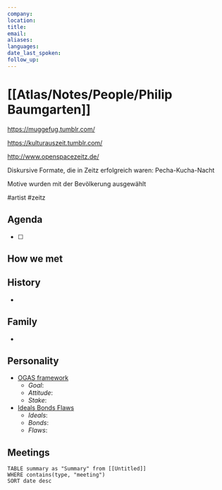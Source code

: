 ```yaml
---
company:
location:
title:
email:
aliases:
languages:
date_last_spoken:
follow_up:
---
```


# [[Atlas/Notes/People/Philip Baumgarten]]


https://muggefug.tumblr.com/

https://kulturauszeit.tumblr.com/

http://www.openspacezeitz.de/

Diskursive Formate, die in Zeitz erfolgreich waren: Pecha-Kucha-Nacht

Motive wurden mit der Bevölkerung ausgewählt 

#artist #zeitz



## Agenda
- [ ] 

## How we met


## History
- 

## Family
- 

## Personality
- [OGAS framework](https://notes.nicolevanderhoeven.com/OGAS+framework)
	- *Goal*:
	- *Attitude*:
	- *Stake*:
- [Ideals Bonds Flaws](https://notes.nicolevanderhoeven.com/Ideals+Bonds+Flaws)
	- *Ideals*:
	- *Bonds*:
	- *Flaws*:

## Meetings
```dataview
TABLE summary as "Summary" from [[Untitled]]
WHERE contains(type, "meeting")
SORT date desc
```

